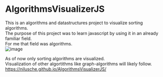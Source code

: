 # AlgorithmsVisualizerJS
This is an algorithms and datastructures project to visualize sorting algorithms. <br>
The purpose of this project was to learn javascript by using it in an already familiar field. <br>
For me that field was algorithms. <br>
![image](https://user-images.githubusercontent.com/73897941/155042789-f71aae34-356f-401d-87c6-d7be65e4ab8f.png)

As of now only sorting algorithms are visualized.<br>
Visualization of other algortithms like graph-algorithms will likely follow. <br>
https://nilusche.github.io/AlgorithmsVisualizerJS/
